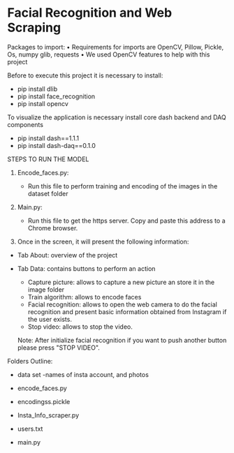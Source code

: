 # Facial Recognition and Web Scraping
Packages to import:
•    Requirements for imports are OpenCV, Pillow, Pickle, Os, numpy glib, requests
•    We used OpenCV features to help with this project


Before to execute this project it is necessary to install:

- pip install dlib
- pip install face_recognition
- pip install opencv

To visualize the application is necessary install core dash backend and DAQ components

- pip install dash==1.1.1  
- pip install dash-daq==0.1.0 


STEPS TO RUN THE MODEL

1. Encode_faces.py:
    - Run this file to perform training and encoding of the images in the dataset folder
 
2. Main.py: 
   - Run this file to get the https server. Copy and paste this address to a Chrome browser.

3. Once in the screen, it will present the following information:

 - Tab About: overview of the project
 - Tab Data: contains buttons to perform an action
    - Capture picture: allows to capture a new picture an store it in the image folder
    - Train algorithm: allows to encode faces
    - Facial recognition: allows to open the web camera to do the facial recognition and present basic information 
      obtained from Instagram if the user exists.
    - Stop video: allows to stop the video. 
    
    Note: After initialize facial recognition if you want to push another button please press "STOP VIDEO".
         
 Folders Outline:
 - data set
 -names of insta account, and photos 
 
 - encode_faces.py
 - encodingss.pickle
 - Insta_Info_scraper.py
 - users.txt
 - main.py
 
 
 
